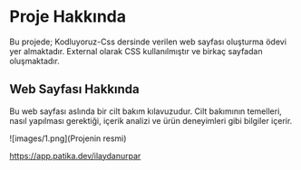 # Proje Hakkında
Bu projede; Kodluyoruz-Css dersinde verilen web sayfası oluşturma ödevi yer almaktadır. External olarak CSS kullanılmıştır ve birkaç sayfadan oluşmaktadır.

## Web Sayfası Hakkında
Bu web sayfası aslında bir cilt bakım kılavuzudur. Cilt bakımının temelleri, nasıl yapılması gerektiği, içerik analizi ve ürün deneyimleri gibi bilgiler içerir.

![images/1.png](Projenin resmi)


https://app.patika.dev/ilaydanurpar
